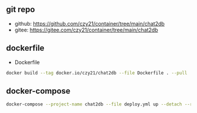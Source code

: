 ## git repo
  - github: https://github.com/czy21/container/tree/main/chat2db
  - gitee: https://gitee.com/czy21/container/tree/main/chat2db
## dockerfile
- Dockerfile
```bash
docker build --tag docker.io/czy21/chat2db --file Dockerfile . --pull
```
## docker-compose
```bash
docker-compose --project-name chat2db --file deploy.yml up --detach --remove-orphans
```